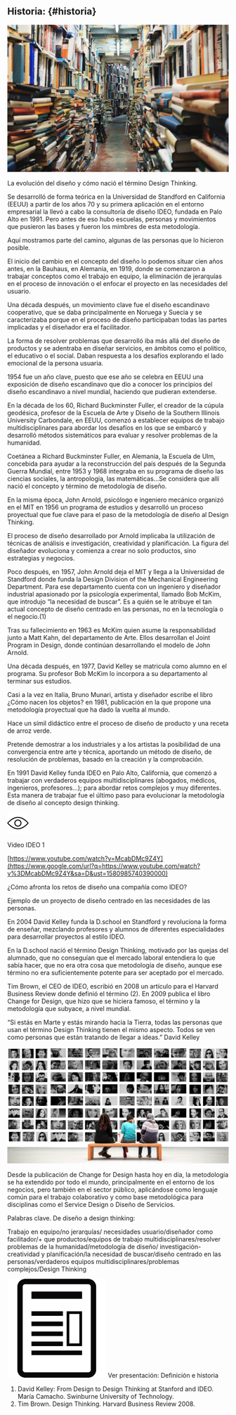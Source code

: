 ## Historia: {#historia}

![](images/image6.jpg)

La evolución del diseño y cómo nació el término Design Thinking.

Se desarrolló de forma teórica en la Universidad de Standford en California (EEUU) a partir de los años 70 y su primera aplicación en el entorno empresarial la llevó a cabo la consultoría de diseño IDEO, fundada en Palo Alto en 1991\. Pero antes de eso hubo escuelas, personas y movimientos que pusieron las bases y fueron los mimbres de esta metodología.

Aquí mostramos parte del camino, algunas de las personas que lo hicieron posible.

El inicio del cambio en el concepto del diseño lo podemos situar cien años antes, en la Bauhaus, en Alemania, en 1919, donde se comenzaron a trabajar conceptos como el trabajo en equipo, la eliminación de jerarquías en el proceso de innovación o el enfocar el proyecto en las necesidades del usuario.

Una década después, un movimiento clave fue el diseño escandinavo cooperativo, que se daba principalmente en Noruega y Suecia y se caracterizaba porque en el proceso de diseño participaban todas las partes implicadas y el diseñador era el facilitador.

La forma de resolver problemas que desarrolló iba más allá del diseño de productos y se adentraba en diseñar servicios, en ámbitos como el político, el educativo o el social. Daban respuesta a los desafíos explorando el lado emocional de la persona usuaria.

1954 fue un año clave, puesto que ese año se celebra en EEUU una exposición de diseño escandinavo que dio a conocer los principios del diseño escandinavo a nivel mundial, haciendo que pudieran extenderse.

En la década de los 60, Richard Buckminster Fuller, el creador de la cúpula geodésica, profesor de la Escuela de Arte y Diseño de la Southern Illinois University Carbondale, en EEUU, comenzó a establecer equipos de trabajo multidisciplinares para abordar los desafíos en los que se embarcó y desarrolló métodos sistemáticos para evaluar y resolver problemas de la humanidad.

Coetánea a Richard Buckminster Fuller, en Alemania, la Escuela de Ulm, concebida para ayudar a la reconstrucción del país después de la Segunda Guerra Mundial, entre 1953 y 1968 integraba en su programa de diseño las ciencias sociales, la antropología, las matemáticas…Se considera que allí nació el concepto y término de metodología de diseño.

En la misma época, John Arnold, psicólogo e ingeniero mecánico organizó en el MIT en 1956 un programa de estudios y desarrolló un proceso proyectual que fue clave para el paso de la metodología de diseño al Design Thinking.

El proceso de diseño desarrollado por Arnold implicaba la utilización de técnicas de análisis e investigación, creatividad y planificación. La figura del diseñador evoluciona y comienza a crear no solo productos, sino estrategias y negocios.

Poco después, en 1957, John Arnold deja el MIT y llega a la Universidad de Standford donde funda la Design Division of the Mechanical Engineering Department. Para ese departamento cuenta con un ingeniero y diseñador industrial apasionado por la psicología experimental, llamado Bob McKim, que introdujo “la necesidad de buscar”. Es a quién se le atribuye el tan actual concepto de diseño centrado en las personas, no en la tecnología o el negocio.(1)

Tras su fallecimiento en 1963 es McKim quien asume la responsabilidad junto a Matt Kahn, del departamento de Arte. Ellos desarrollan el Joint Program in Design, donde continúan desarrollando el modelo de John Arnold.

Una década después, en 1977, David Kelley se matricula como alumno en el programa. Su profesor Bob McKim lo incorpora a su departamento al terminar sus estudios.

Casi a la vez en Italia, Bruno Munari, artista y diseñador escribe el libro ¿Cómo nacen los objetos? en 1981, publicación en la que propone una metodología proyectual que ha dado la vuelta al mundo.

Hace un símil didáctico entre el proceso de diseño de producto y una receta de arroz verde.

Pretende demostrar a los industriales y a los artistas la posibilidad de una convergencia entre arte y técnica, aportando un método de diseño, de resolución de problemas, basado en la creación y la comprobación.

En 1991 David Kelley funda IDEO en Palo Alto, California, que comenzó a trabajar con verdaderos equipos multidisciplinares (abogados, médicos, ingenieros, profesores…); para abordar retos complejos y muy diferentes. Esta manera de trabajar fue el último paso para evolucionar la metodología de diseño al concepto design thinking.

![](images/image2.png)

Video IDEO 1

[https://www.youtube.com/watch?v=McabDMc9Z4Y](https://www.google.com/url?q=https://www.youtube.com/watch?v%3DMcabDMc9Z4Y&sa=D&ust=1580985740390000)

¿Cómo afronta los retos de diseño una compañía como IDEO?

Ejemplo de un proyecto de diseño centrado en las necesidades de las personas.

En 2004 David Kelley funda la D.school en Standford y revoluciona la forma de enseñar, mezclando profesores y alumnos de diferentes especialidades para desarrollar proyectos al estilo IDEO.

En la D.school nació el término Design Thinking, motivado por las quejas del alumnado, que no conseguían que el mercado laboral entendiera lo que sabía hacer, que no era otra cosa que metodología de diseño, aunque ese término no era suficientemente potente para ser aceptado por el mercado.

Tim Brown, el CEO de IDEO, escribió en 2008 un artículo para el Harvard Business Review donde definió el término (2). En 2009 publica el libro Change for Design, que hizo que se hiciera famoso, el término y la metodología que subyace, a nivel mundial.

“Si estás en Marte y estás mirando hacia la Tierra, todas las personas que usan el término Design Thinking tienen el mismo aspecto. Todos se ven como personas que están tratando de llegar a ideas.” David Kelley

![](images/image33.jpg)

Desde la publicación de Change for Design hasta hoy en día, la metodología se ha extendido por todo el mundo, principalmente en el entorno de los negocios, pero también en el sector público, aplicándose como lenguaje común para el trabajo colaborativo y como base metodológica para disciplinas como el Service Design o Diseño de Servicios.

Palabras clave. De diseño a design thinking:

Trabajo en equipo/no jerarquías/ necesidades usuario/diseñador como facilitador/+ que productos/equipos de trabajo multidisciplinares/resolver problemas de la humanidad/metodología de diseño/ investigación-creatividad y planificación/la necesidad de buscar/diseño centrado en las personas/verdaderos equipos multidisciplinares/problemas complejos/Design Thinking

![](images/image8.png) Ver presentación: Definición e historia

1.  David Kelley: From Design to Design Thinking at Stanford and IDEO. María Camacho. Swinburne University of Technology.
2.  Tim Brown. Design Thinking. Harvard Business Review 2008.
